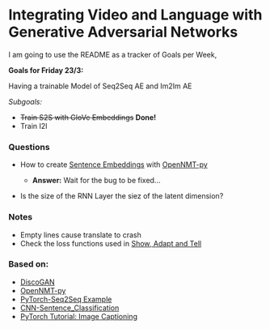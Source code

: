 # Integrating Video and Language with Generative Adversarial Networks

I am going to use the README as a tracker of Goals per Week,

__Goals for Friday 23/3:__

Having a trainable Model of Seq2Seq AE and Im2Im AE

_Subgoals:_
- ~~Train S2S with GloVe Embeddings~~ __Done!__
- Train I2I


### Questions

- How to create [Sentence Embeddings](http://forum.opennmt.net/t/sentence-embeddings-for-english/1389) with [OpenNMT-py](https://github.com/OpenNMT/OpenNMT-py)

    - __Answer:__ Wait for the bug to be fixed...
    
- Is the size of the RNN Layer the siez of the latent dimension?
### Notes

- Empty lines cause translate to crash
- Check the loss functions used in [Show, Adapt and Tell](https://github.com/tsenghungchen/show-adapt-and-tell#mscoco-captioning-dataset)

### Based on:

- [DiscoGAN](https://github.com/SKTBrain/DiscoGAN)
- [OpenNMT-py](https://github.com/OpenNMT/OpenNMT-py)
- [PyTorch-Seq2Seq Example](https://github.com/howardyclo/pytorch-seq2seq-example/)
- [CNN-Sentence_Classification](https://github.com/A-Jacobson/CNN_Sentence_Classification)
- [PyTorch Tutorial: Image Captioning](https://github.com/yunjey/pytorch-tutorial/tree/master/tutorials/03-advanced/image_captioning)
